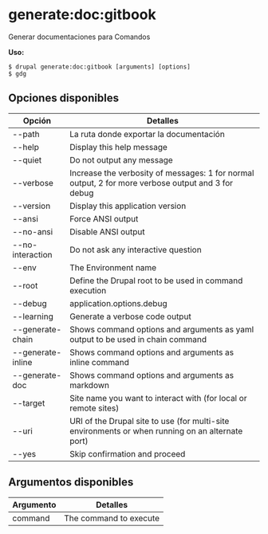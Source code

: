 # generate:doc:gitbook
Generar documentaciones para Comandos

**Uso:**
```
$ drupal generate:doc:gitbook [arguments] [options]
$ gdg  
```

## Opciones disponibles
Opción | Detalles
-------|-------------
--path | La ruta donde exportar la documentación
--help | Display this help message
--quiet | Do not output any message
--verbose | Increase the verbosity of messages: 1 for normal output, 2 for more verbose output and 3 for debug
--version | Display this application version
--ansi | Force ANSI output
--no-ansi | Disable ANSI output
--no-interaction | Do not ask any interactive question
--env | The Environment name
--root | Define the Drupal root to be used in command execution
--debug | application.options.debug
--learning | Generate a verbose code output
--generate-chain | Shows command options and arguments as yaml output to be used in chain command
--generate-inline | Shows command options and arguments as inline command
--generate-doc | Shows command options and arguments as markdown
--target | Site name you want to interact with (for local or remote sites)
--uri | URI of the Drupal site to use (for multi-site environments or when running on an alternate port)
--yes | Skip confirmation and proceed

## Argumentos disponibles
Argumento | Detalles
---------|-------------
command | The command to execute
